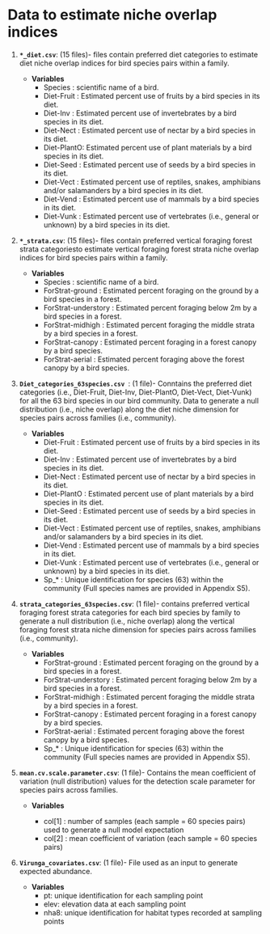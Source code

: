 # Data to estimate niche overlap indices

1. **` *_diet.csv `**: (15 files)- files contain preferred diet categories to estimate diet niche overlap indices for bird species pairs within a family.

    + **Variables** 
      * Species    : scientific name of a bird.
      * Diet-Fruit : Estimated percent use of fruits by a bird species in its diet.
      * Diet-Inv   : Estimated percent use of invertebrates by a bird species in its diet.
      * Diet-Nect  : Estimated percent use of nectar by a bird species  in its diet.
      * Diet-PlantO: Estimated percent use of plant materials by a bird species in its diet.
      * Diet-Seed  : Estimated percent use of seeds by a bird species  in its diet.
      * Diet-Vect  : Estimated percent use of reptiles, snakes, amphibians and/or salamanders by a bird species in its diet.
      * Diet-Vend  : Estimated percent use of mammals by a bird species in its diet.
      * Diet-Vunk  : Estimated percent use of vertebrates (i.e., general or unknown) by a bird species in its diet.
    
2. **`*_strata.csv`**: (15 files)- files contain preferred vertical foraging forest strata categoriesto estimate vertical foraging forest strata niche overlap indices for bird species pairs within a family.
    
    + **Variables** 
      * Species             : scientific name of a bird.
      * ForStrat-ground     : Estimated percent foraging on the ground by a bird species in a forest.
      * ForStrat-understory : Estimated percent foraging below 2m by a bird species in a forest.
      * ForStrat-midhigh    : Estimated percent foraging the middle strata by a bird species  in a forest.
      * ForStrat-canopy     : Estimated percent foraging in a forest canopy by a bird species.
      * ForStrat-aerial     : Estimated percent foraging above the forest canopy by a bird species.
     
3. **`Diet_categories_63species.csv `**: (1 file)- Conntains the preferred diet categories (i.e., Diet-Fruit, Diet-Inv, Diet-PlantO, Diet-Vect, Diet-Vunk) for all the 63 bird species in our bird community. Data to generate a null distribution (i.e., niche overlap) along the diet niche dimension for species pairs across families (i.e., community).

    + **Variables**
      * Diet-Fruit   : Estimated percent use of fruits by a bird species in its diet.
      * Diet-Inv     : Estimated percent use of invertebrates by a bird species in its diet.
      * Diet-Nect    : Estimated percent use of nectar by a bird species  in its diet.
      * Diet-PlantO  : Estimated percent use of plant materials by a bird species in its diet.
      * Diet-Seed    : Estimated percent use of seeds by a bird species  in its diet.
      * Diet-Vect    : Estimated percent use of reptiles, snakes, amphibians and/or salamanders by a bird species in its diet.
      * Diet-Vend    : Estimated percent use of mammals by a bird species in its diet.
      * Diet-Vunk    : Estimated percent use of vertebrates (i.e., general or unknown) by a bird species in its diet.
      * Sp_*         : Unique identification for species (63) within the community (Full species names are provided in Appendix S5).
    
  4. **`strata_categories_63species.csv`**: (1 file)- contains preferred vertical foraging forest strata categories for each bird species by family to generate a null distribution (i.e., niche overlap) along the vertical foraging forest strata niche dimension for species pairs across families (i.e., community).
   
     + **Variables**
       * ForStrat-ground     : Estimated percent foraging on the ground by a bird species in a forest.
       * ForStrat-understory : Estimated percent foraging below 2m by a bird species in a forest.
       * ForStrat-midhigh    : Estimated percent foraging the middle strata by a bird species in a forest.
       * ForStrat-canopy     : Estimated percent foraging in a forest canopy by a bird species.
       * ForStrat-aerial     : Estimated percent foraging above the forest canopy by a bird species.
       * Sp_*                : Unique identification for species (63) within the community (Full species names are provided in Appendix S5).
      
  5. **`mean.cv.scale.parameter.csv`**: (1 file)- Contains the mean coefficient of variation (null distribution) values for the detection scale parameter for species pairs across families.
  
      + **Variables**
        
        * col[1] : number of samples (each sample = 60 species pairs) used to generate a null model expectation
        * col[2] : mean coefficient of variation (each sample = 60 species pairs)
       
  6. **`Virunga_covariates.csv`**: (1 file)-  File used as an input to generate expected abundance.

     + **Variables**
       * pt: unique identification for each sampling point
       * elev: elevation data at each sampling point
       * nha8: unique identification for habitat types recorded at sampling points
      

      
